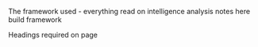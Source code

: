 The framework used - everything read on intelligence analysis notes here build framework

Headings required on page
